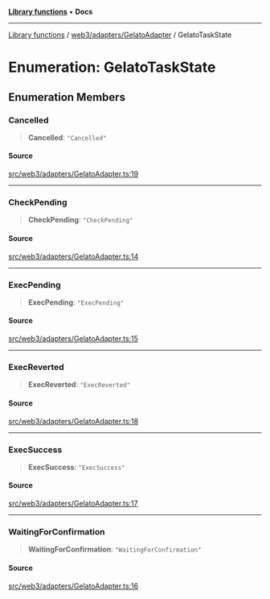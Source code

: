 [**Library functions**](../../../../README.md) • **Docs**

***

[Library functions](../../../../modules.md) / [web3/adapters/GelatoAdapter](../README.md) / GelatoTaskState

# Enumeration: GelatoTaskState

## Enumeration Members

### Cancelled

> **Cancelled**: `"Cancelled"`

#### Source

[src/web3/adapters/GelatoAdapter.ts:19](https://github.com/bgd-labs/fe-shared/blob/bcb81f075c57b42adfeb5f3e6c387d13f532f431/src/web3/adapters/GelatoAdapter.ts#L19)

***

### CheckPending

> **CheckPending**: `"CheckPending"`

#### Source

[src/web3/adapters/GelatoAdapter.ts:14](https://github.com/bgd-labs/fe-shared/blob/bcb81f075c57b42adfeb5f3e6c387d13f532f431/src/web3/adapters/GelatoAdapter.ts#L14)

***

### ExecPending

> **ExecPending**: `"ExecPending"`

#### Source

[src/web3/adapters/GelatoAdapter.ts:15](https://github.com/bgd-labs/fe-shared/blob/bcb81f075c57b42adfeb5f3e6c387d13f532f431/src/web3/adapters/GelatoAdapter.ts#L15)

***

### ExecReverted

> **ExecReverted**: `"ExecReverted"`

#### Source

[src/web3/adapters/GelatoAdapter.ts:18](https://github.com/bgd-labs/fe-shared/blob/bcb81f075c57b42adfeb5f3e6c387d13f532f431/src/web3/adapters/GelatoAdapter.ts#L18)

***

### ExecSuccess

> **ExecSuccess**: `"ExecSuccess"`

#### Source

[src/web3/adapters/GelatoAdapter.ts:17](https://github.com/bgd-labs/fe-shared/blob/bcb81f075c57b42adfeb5f3e6c387d13f532f431/src/web3/adapters/GelatoAdapter.ts#L17)

***

### WaitingForConfirmation

> **WaitingForConfirmation**: `"WaitingForConfirmation"`

#### Source

[src/web3/adapters/GelatoAdapter.ts:16](https://github.com/bgd-labs/fe-shared/blob/bcb81f075c57b42adfeb5f3e6c387d13f532f431/src/web3/adapters/GelatoAdapter.ts#L16)
